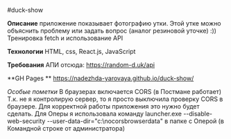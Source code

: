 #duck-show

**Описание**
приложение показывает фотографию утки. Этой утке можно объяснить проблему или задать вопрос (аналог резиновой уточке) :))
Тренировка fetch и использование API

**Технологии**
HTML, css, React.js, JavaScript

**Требования**
АПИ отсюда: https://random-d.uk/api

**GH Pages **
https://nadezhda-yarovaya.github.io/duck-show/

_Особые пометки_
В браузерах включается CORS (в Постмане работает)
Т.к. не я контролирую сервер, то я просто выключила проверку CORS в браузере. Для корректной работы приложения это нужно будет сделать.
Для Оперы я использовала команду launcher.exe --disable-web-security --user-data-dir="c:\nocorsbrowserdata"
в папке с Оперой (в Командной строке от администратора)

